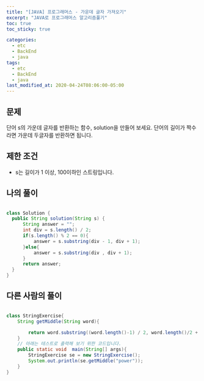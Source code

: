 ```yaml
---
title: "[JAVA] 프로그래머스 - 가운데 글자 가져오기"
excerpt: "JAVA로 프로그래머스 알고리즘풀기"
toc: true
toc_sticky: true

categories:
  - etc
  - BackEnd
  - java
tags:
  - etc
  - BackEnd
  - java
last_modified_at: 2020-04-24T08:06:00-05:00
---
```


## 문제 

단어 s의 가운데 글자를 반환하는 함수, solution을 만들어 보세요. 단어의 길이가 짝수라면 가운데 두글자를 반환하면 됩니다.

## 제한 조건

+ s는 길이가 1 이상, 100이하인 스트링입니다.


## 나의 풀이

```java

class Solution {
  public String solution(String s) {
      String answer = "";
      int div = s.length() / 2;
      if(s.length() % 2 == 0){
          answer = s.substring(div - 1, div + 1);
      }else{
          answer = s.substring(div , div + 1);
      }
      return answer;
  }
}

```


## 다른 사람의 풀이

```java

class StringExercise{
    String getMiddle(String word){

        return word.substring((word.length()-1) / 2, word.length()/2 + 1);    
    }
    // 아래는 테스트로 출력해 보기 위한 코드입니다.
    public static void  main(String[] args){
        StringExercise se = new StringExercise();
        System.out.println(se.getMiddle("power"));
    }
}

```
